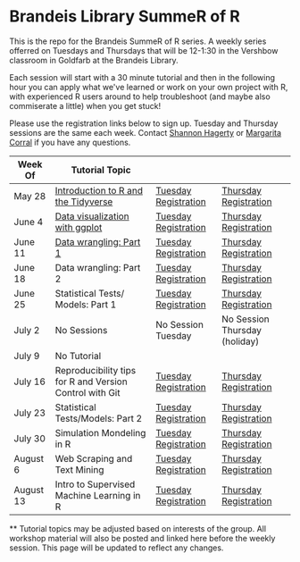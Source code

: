 
# Brandeis Library SummeR of R

This is the repo for the Brandeis SummeR of R series. A weekly series offerred on Tuesdays and Thursdays that will be 12-1:30 in the Vershbow classroom in Goldfarb at the Brandeis Library.

Each session will start with a 30 minute tutorial and then in the following hour  you can apply what we've learned or work on your own project with R, with experienced R users around to help troubleshoot (and maybe also commiserate a little) when you get stuck! 

Please use the registration links below to sign up. Tuesday and Thursday sessions are the same each week. Contact [Shannon Hagerty](mailto:shannonhagerty@brandeis.edu) or [Margarita Corral](mailto:mcorral@brandeis.edu) if you have any questions.  


|  Week Of | Tutorial Topic   | |   |
|---|---|---|---|
| May 28  |  [Introduction to R and the Tidyverse](Intro_R_and_Tidyverse)  | [Tuesday Registration](https://calendar.library.brandeis.edu/calendar/workshops/SummeRofR)| [Thursday Registration](https://calendar.library.brandeis.edu/event/5412499)   |
| June 4  |  [Data visualization with ggplot](DataVisualization) |  [Tuesday Registration](https://calendar.library.brandeis.edu/event/5412567)| [Thursday Registration](https://calendar.library.brandeis.edu/event/5412578)   |
| June 11  |  [Data wrangling: Part 1](DataWranglingPart1)  | [Tuesday Registration](https://calendar.library.brandeis.edu/event/5412568)| [Thursday Registration](https://calendar.library.brandeis.edu/event/5412579)   |
| June 18  |  Data wrangling: Part 2    | [Tuesday Registration](https://calendar.library.brandeis.edu/event/5412569)| [Thursday Registration](https://calendar.library.brandeis.edu/event/5412580)   |
| June 25  |  Statistical Tests/ Models: Part 1 | [Tuesday Registration](https://calendar.library.brandeis.edu/event/5412570)| [Thursday Registration](https://calendar.library.brandeis.edu/event/5412581)   |
| July 2  |  No Sessions | No Session Tuesday| No Session Thursday (holiday)   |
| July 9  |  No Tutorial | |   |
| July 16  |  Reproducibility tips for R and Version Control with Git |  [Tuesday Registration](https://calendar.library.brandeis.edu/event/5412573)| [Thursday Registration](https://calendar.library.brandeis.edu/event/5412584)  |
| July 23  | Statistical Tests/Models: Part 2| [Tuesday Registration](https://calendar.library.brandeis.edu/event/5412574)| [Thursday Registration](https://calendar.library.brandeis.edu/event/5412585)   |
| July 30  |  Simulation Mondeling in R | [Tuesday Registration](https://calendar.library.brandeis.edu/event/5412575)| [Thursday Registration](https://calendar.library.brandeis.edu/event/5412586)   |
| August 6  |  Web Scraping and Text Mining | [Tuesday Registration](https://calendar.library.brandeis.edu/event/5412576)| [Thursday Registration](https://calendar.library.brandeis.edu/event/5412587)   |
| August 13  |  Intro to Supervised Machine Learning in R| [Tuesday Registration](https://calendar.library.brandeis.edu/event/5412577)| [Thursday Registration](https://calendar.library.brandeis.edu/event/5412588)   |


** Tutorial topics may be adjusted based on interests of the group. All workshop material will also be posted and linked here before the weekly session.  This page will be updated to reflect any changes. 

